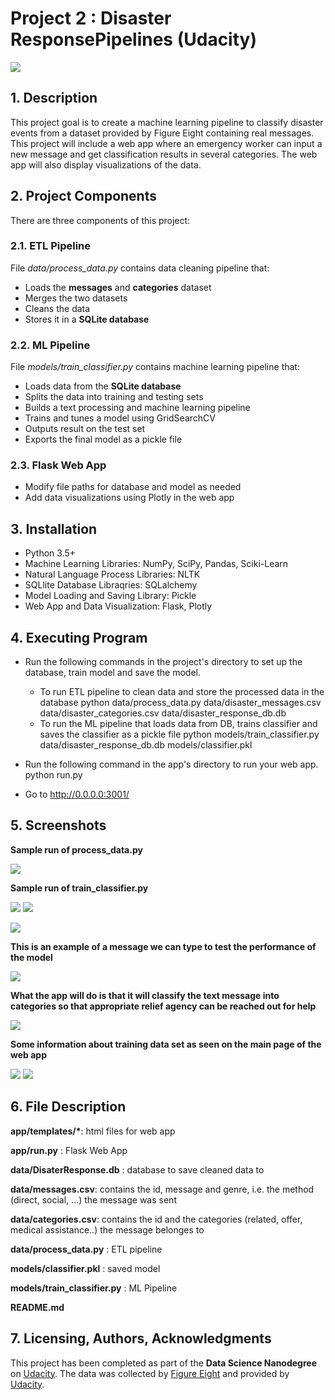 # Project 2 : Disaster ResponsePipelines (Udacity)
![](Screenshots/webapp.png)
## 1. Description
This project goal is to create a machine learning pipeline to classify disaster events from a dataset provided by Figure Eight containing real messages.
This project will include a web app where an emergency worker can input a new message and get classification results in several categories. The web app will also display visualizations of the data.
## 2. Project Components
There are three components of this project:


### 2.1. ETL Pipeline
File *data/process_data.py* contains data cleaning pipeline that:

* Loads the **messages** and **categories** dataset
* Merges the two datasets
* Cleans the data
* Stores it in a **SQLite database**

### 2.2. ML Pipeline
File *models/train_classifier.py* contains machine learning pipeline that:

* Loads data from the **SQLite database**
* Splits the data into training and testing sets
* Builds a text processing and machine learning pipeline
* Trains and tunes a model using GridSearchCV
* Outputs result on the test set
* Exports the final model as a pickle file

### 2.3. Flask Web App

* Modify file paths for database and model as needed
* Add data visualizations using Plotly in the web app


## 3. Installation
* Python 3.5+
* Machine Learning Libraries: NumPy, SciPy, Pandas, Sciki-Learn
* Natural Language Process Libraries: NLTK
* SQLlite Database Libraqries: SQLalchemy
* Model Loading and Saving Library: Pickle
* Web App and Data Visualization: Flask, Plotly


## 4. Executing Program
- Run the following commands in the project's directory to set up the database, train model and save the model.

  - To run ETL pipeline to clean data and store the processed data in the database python data/process_data.py data/disaster_messages.csv data/disaster_categories.csv data/disaster_response_db.db
  - To run the ML pipeline that loads data from DB, trains classifier and saves the classifier as a pickle file python models/train_classifier.py data/disaster_response_db.db models/classifier.pkl

- Run the following command in the app's directory to run your web app. python run.py

- Go to http://0.0.0.0:3001/


## 5. Screenshots
**Sample run of process_data.py**

![](Screenshots/sample_data_cleaning.png)

**Sample run of train_classifier.py**

![](Screenshots/sample_train_classifier1.png)
![](Screenshots/sample_train_classifier2.png)

![](Screenshots/starting_the_webapp.png)

**This is an example of a message we can type to test the performance of the model**

![](Screenshots/input.png)

**What the app will do is that it will classify the text message into categories so that appropriate relief agency can be reached out for help**

![](Screenshots/output.png)


**Some information about training data set as seen on the main page of the web app**

![](Screenshots/main_page2.png)
![](Screenshots/main_page3.png)

## 6. File Description
**app/templates/\***: html files for web app

**app/run.py** : Flask Web App

**data/DisaterResponse.db** : database to save cleaned data to

**data/messages.csv**: contains the id, message and genre, i.e. the method (direct, social, ...) the message was sent

**data/categories.csv**: contains the id and the categories (related, offer, medical assistance..) the message belonges to

**data/process_data.py** : ETL pipeline

**models/classifier.pkl** : saved model

**models/train_classifier.py** : ML Pipeline

**README.md**

## 7. Licensing, Authors, Acknowledgments
This project has been completed as part of the **Data Science Nanodegree** on [Udacity](https://www.udacity.com/). 
The data was collected by [Figure Eight](https://appen.com/) and provided by [Udacity](https://www.udacity.com/).


